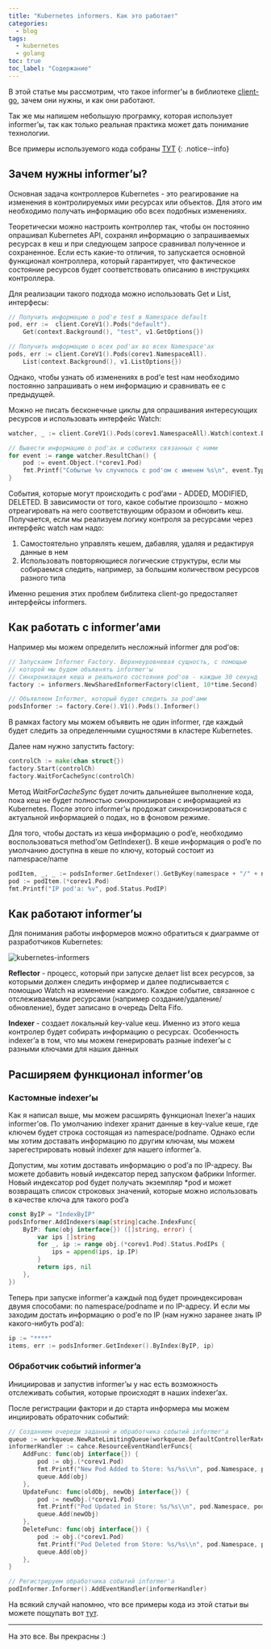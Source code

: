 ```yaml
---
title: "Kubernetes informers. Как это работает"
categories:
  - blog
tags:
  - kubernetes
  - golang
toc: true
toc_label: "Содержание"
---
```


В этой статье мы рассмотрим, что такое informer'ы в библиотеке [client-go](https://github.com/kubernetes/client-go), зачем они нужны, и как они работают.

Так же мы напишем небольшую програмку, которая использует informer’ы, так как только реальная практика может дать понимание технологии.

Все примеры используемого кода собраны [ТУТ](https://github.com/zvlb/zvlb.github.io/blob/master/_posts/assets/golang/kubernetes-informers/main.go)
{: .notice--info}

## Зачем нужны informer’ы?
Основная задача контроллеров Kubernetes - это реагирование на изменения в контролируемых ими ресурсах или объектов. Для этого им необходимо получать информацию обо всех подобных изменениях.

Теоретически можно настроить контроллер так, чтобы он постоянно опрашивал Kubernetes API, сохранял информацию о запрашиваемых ресурсах в кеш и при следующем запросе сравнивал полученное и сохраненное. Если есть какие-то отличия, то запускается основной функционал контроллера, который гарантирует, что фактическое состояние ресурсов будет соответствовать описанию в инструкциях контроллера.

Для реализации такого подхода можно использовать Get и List, интерфесы:
```go
// Получить информацию о pod'е test в Namespace default
pod, err :=  client.CoreV1().Pods("default").
    Get(context.Background(), "test", v1.GetOptions{})

// Получить информацию о всех pod'ах во всех Namespace'ах
pods, err := client.CoreV1().Pods(corev1.NamespaceAll).
    List(context.Background(), v1.ListOptions{})
```

Однако, чтобы узнать об изменениях в pod’е test нам необходимо постоянно запрашивать о нем информацию и сравнивать ее с предыдущей. 

Можно не писать бесконечные циклы для опрашивания интересующих ресурсов и использовать интерфейс Watch:
```go
watcher, _ := client.CoreV1().Pods(corev1.NamespaceAll).Watch(context.Background(), metav1.ListOptions{})

// Вывести информацию о pod'ах и событиях связанных с ними
for event := range watcher.ResultChan() {
	pod := event.Object.(*corev1.Pod)
	fmt.Printf("Событые %v случилось с pod'ом с именем %s\n", event.Type, pod.Name)
}
```

События, которые могут происходить с pod’ами - ADDED, MODIFIED, DELETED. В зависимости от того, какое событие произошло - можно отреагировать на него соответствующим образом и обновить кеш.
Получается, если мы реализуем логику контроля за ресурсами через интерфейс watch нам надо:

1. Самостоятельно управлять кешем, дабавляя, удаляя и редактируя данные в нем
2. Использовать повторяющиеся логические структуры, если мы собираемся следить, например, за большим количеством ресурсов разного типа

Именно решения этих проблем библитека client-go предосталяет интерфейсы informers.

## Как работать с informer’ами

Например мы можем определить несложный informer для pod’ов:
```go
// Запускаем Inforner Factory. Верхнеуровневая сущность, с помощью 
// которой мы будем объявнять informer'ы
// Синхронизация кеша и реального состояния pod'ов - каждые 30 секунд
factory := informers.NewSharedInformerFactory(client, 10*time.Second)

// Объявляем Informer, который будет следить за pod'ами
podsInformer := factory.Core().V1().Pods().Informer()
```

В рамках factory мы можем объявить не один informer, где каждый будет следить за определенными сущностями в кластере Kubernetes.

Далее нам нужно запустить  factory:
```go
controlCh := make(chan struct{})
factory.Start(controlCh)
factory.WaitForCacheSync(controlCh)
```

Метод *WaitForCacheSync* будет лочить дальнейшее выполнение кода, пока кеш не будет полностью синхронизирован с информацией из Kubernetes. После этого informer’ы продожат синхронизироваться с актуальной информацией о подах, но в фоновом режиме.

Для того, чтобы достать из кеша информацию о pod’e, необходимо воспользоваться method’ом GetIndexer(). В кеше информация о pod’e по умолчанию доступна в кеше по ключу, который состоит из namespace/name
 
```go
podItem, _, _ := podsInformer.GetIndexer().GetByKey(namespace + "/" + name)
pod := podItem.(*corev1.Pod)
fmt.Printf("IP pod'а: %v", pod.Status.PodIP)
```

## Как работают informer’ы
Для понимания работы информеров можно обратиться к диаграмме от разработчиков Kubernetes:

![kubernetes-informers](https://raw.githubusercontent.com/zvlb/zvlb.github.io/master/_posts/assets/images/informers.jpeg)

**Reflector** - процесс, который при запуске делает list всех ресурсов, за которыми должен следить информер и далее подписывается с помощью Watch на изменение каждого. Каждое событие, связанное с отслеживаемыми ресурсами (например создание/удаление/обновление), будет записано в очередь Delta Fifo.

**Indexer** - создает локальный key-value кеш. Именно из этого кеша контролер будет собирать информацию о ресурсах. Особенность indexer’а в том, что мы можем генерировать разные indexer’ы с разными ключами для наших данных

## Расширяем функционал informer’ов

### Кастомные indexer’ы

Как я написал выше, мы можем расширять функционал Inexer’а наших informer’ов.
По умолчанию indexer хранит данные в key-value кеше, где ключем будет строка состоящая из namespace/podname. Однако если мы хотим доставать информацию по другим ключам, мы можем зарегестрировать новый indexer для нашего informer’а.

Допустим, мы хотим доставать информацию о pod’а по IP-адресу. Вы можете добавить новый индексатор перед запуском фабрики Informer. Новый индексатор pod будет получать экземпляр *pod и может возвращать список строковых значений, которые можно использовать в качестве ключа для такого pod’a

```go
const ByIP = "IndexByIP"
podsInformer.AddIndexers(map[string]cache.IndexFunc{
    ByIP: func(obj interface{}) ([]string, error) {
        var ips []string
        for _, ip := range obj.(*corev1.Pod).Status.PodIPs {
            ips = append(ips, ip.IP)
        }
        return ips, nil
    },
})
```

Теперь при запуске informer’а каждый под будет проиндексирован двумя способами: по namespace/podname и по IP-адресу. И если мы заходим достать информацию о pod’е по IP (нам нужно заранее знать IP какого-нибуть pod’а):

```go
ip := "****"
items, err := podsInformer.GetIndexer().ByIndex(ByIP, ip)
```

### Обработчик событий informer’a

Инициировав и запустив informer’ы у нас есть возможность отслеживать события, которые происходят в наших indexer’ах.

После регистрации фактори и до старта информера мы можем инциировать обраточник событий:

```go
// Созданием очереди заданий и обработчика событий informer'а
queue := workqueue.NewRateLimitingQueue(workqueue.DefaultControllerRateLimiter())
informerHandler := cahce.ResourceEventHandlerFuncs{
	AddFunc: func(obj interface{}) {
		pod := obj.(*corev1.Pod)
		fmt.Printf("New Pod Added to Store: %s/%s\\n", pod.Namespace, pod.Name)
		queue.Add(obj)
	},
	UpdateFunc: func(oldObj, newObj interface{}) {
		pod := newObj.(*corev1.Pod)
		fmt.Printf("Pod Updated in Store: %s/%s\\n", pod.Namespace, pod.Name)
		queue.Add(newObj)
	},
	DeleteFunc: func(obj interface{}) {
		pod := obj.(*corev1.Pod)
		fmt.Printf("Pod Deleted from Store: %s/%s\\n", pod.Namespace, pod.Name)
		queue.Add(obj)
	},
}

// Регистрируем обработчика событий informer'а
podInformer.Informer().AddEventHandler(informerHandler)
```

На всякий случай напомню, что все примеры кода из этой статьи вы можете пощупать вот [тут](https://github.com/zvlb/zvlb.github.io/blob/master/_posts/assets/golang/kubernetes-informers/main.go).

---

На это все. Вы прекрасны :)
